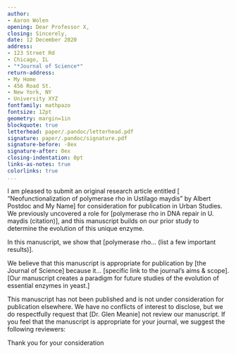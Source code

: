```yaml
---
author:
- Aaron Wolen
opening: Dear Professor X,
closing: Sincerely,
date: 12 December 2020
address:
- 123 Street Rd
- Chicago, IL
- "*Journal of Science*"
return-address:
- My Home
- 456 Road St.
- New York, NY
- University XYZ
fontfamily: mathpazo
fontsize: 12pt
geometry: margin=1in
blockquote: true
letterhead: paper/.pandoc/letterhead.pdf
signature: paper/.pandoc/signature.pdf
signature-before: -8ex
signature-after: 0ex
closing-indentation: 0pt
links-as-notes: true
colorlinks: true
...
```


I am pleased to submit an original research article entitled [ “Neofunctionalization of polymerase rho in Ustilago maydis” by Albert Postdoc and My Name] for consideration for publication in Urban Studies.  We previously uncovered a role for [polymerase rho in DNA repair in U. maydis (citation)], and this manuscript builds on our prior study to determine the evolution of this unique enzyme.

In this manuscript, we show that [polymerase rho… (list a few important results)].

We believe that this manuscript is appropriate for publication by [the Journal of Science] because it… [specific link to the journal’s aims & scope].  [Our manuscript creates a paradigm for future studies of the evolution of essential enzymes in yeast.]

This manuscript has not been published and is not under consideration for publication elsewhere.  We have no conflicts of interest to disclose, but we do respectfully request that [Dr. Glen Meanie] not review our manuscript.  If you feel that the manuscript is appropriate for your journal, we suggest the following reviewers:

Thank you for your consideration
